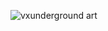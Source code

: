 
![vxunderground art](https://art.vx-underground.org/art/pancak3_cosmic_black_hole_interstellar_uhd_burnedcharred_Osiris_40dc9ac1-aa11-454d-bdc4-d4a244a26d2b.png)

